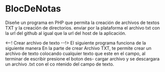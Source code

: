 # BlocDeNotas
Diseñe un programa en PHP que permita la creación de archivos de textos TXT y la creación de directorios.  enviar por la plataforma el archivo txt con la url  del github al igual que la  url del host de la aplicación.

<--! Crear archivo de texto --!>
El siguiente programa funciona de la siguiente manera
En la parte de crear Archivo TXT, te permite crear un
archivo de texto colocando cualquier texto que este en
el campo, al terminar de escribir presione el boton des-
cargar archivo y se descargara un archivo .txt con el co
ntenido del campo de texto.


